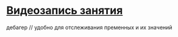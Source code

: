 [Видеозапись занятия](https://www.youtube.com/watch?v=3Xappi_dei0)
===
дебагер
// удобно для отслеживания пременных и их значений